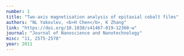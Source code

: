 ```yaml
---
number: 1
title: "Two-axis magnetisation analysis of epitaxial cobalt films"
authors: "NL Yakovlev, <b>H Chen</b>, K Zhang"
link: "https://doi.org/10.1038/s41467-019-12360-w"
journal: "Journal of Nanoscience and Nanotechnology"
misc: "11, 2575-2578"
year: 2011
---
```

